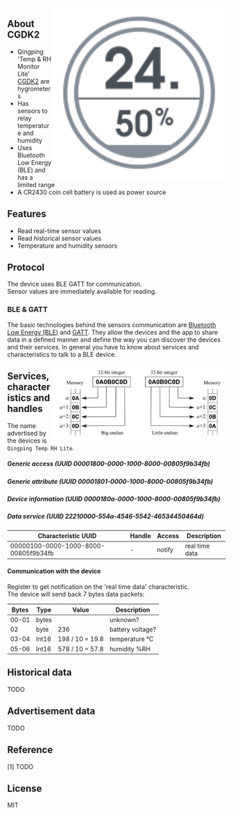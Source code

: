
<img src="hygrotemp_cgdk2.svg" width="400px" alt="Temp and RH Monitor Lite" align="right" />

## About CGDK2

* Qingping 'Temp & RH Monitor Lite' [CGDK2](https://www.qingping.co/temp-rh-monitor-lite/overview) are hygrometers
* Has sensors to relay temperature and humidity
* Uses Bluetooth Low Energy (BLE) and has a limited range
* A CR2430 coin cell battery is used as power source

## Features

* Read real-time sensor values
* Read historical sensor values
* Temperature and humidity sensors

## Protocol

The device uses BLE GATT for communication.  
Sensor values are immediately available for reading.  

### BLE & GATT

The basic technologies behind the sensors communication are [Bluetooth Low Energy (BLE)](https://en.wikipedia.org/wiki/Bluetooth_Low_Energy) and [GATT](https://www.bluetooth.com/specifications/gatt).
They allow the devices and the app to share data in a defined manner and define the way you can discover the devices and their services.
In general you have to know about services and characteristics to talk to a BLE device.

<img src="endianness.png" width="400px" alt="Endianness" align="right" />

## Services, characteristics and handles

The name advertised by the devices is `Qingping Temp RH Lite`.

##### Generic access (UUID 00001800-0000-1000-8000-00805f9b34fb)

##### Generic attribute (UUID 00001801-0000-1000-8000-00805f9b34fb)

##### Device information (UUID 0000180a-0000-1000-8000-00805f9b34fb)

##### Data service (UUID 22210000-554a-4546-5542-46534450464d)

| Characteristic UUID                  | Handle | Access      | Description                     |
| ------------------------------------ | ------ | ----------- | ------------------------------- |
| 00000100-0000-1000-8000-00805f9b34fb | -      | notify      | real time data                  |

#### Communication with the device

Register to get notification on the 'real time data' characteristic.  
The device will send back 7 bytes data packets:

| Bytes | Type      | Value                 | Description           |
| ----- | --------- | --------------------- | --------------------- |
| 00-01 | bytes     |                       | unknown?              |
| 02    | byte      | 236                   | battery voltage?      |
| 03-04 | Int16     | 198 / 10 = 19.8       | temperature °C        |
| 05-06 | Int16     | 578 / 10 = 57.8       | humidity %RH          |

## Historical data

TODO

## Advertisement data

TODO

## Reference

[1] TODO

## License

MIT
